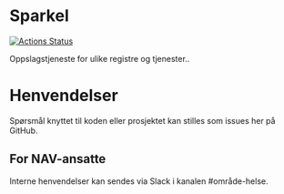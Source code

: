 Sparkel
=======

[![Actions Status](https://github.com/navikt/helse-sparkel/workflows/master/badge.svg)](https://github.com/navikt/helse-sparkel/actions)

Oppslagstjeneste for ulike registre og tjenester..

# Henvendelser

Spørsmål knyttet til koden eller prosjektet kan stilles som issues her på GitHub.

## For NAV-ansatte

Interne henvendelser kan sendes via Slack i kanalen #område-helse.
